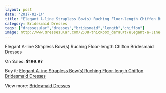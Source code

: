 ```yaml
---
layout: post
date: '2017-02-14'
title: "Elegant A-line Strapless Bow(s) Ruching Floor-length Chiffon Bridesmaid Dresses"
category: Bridesmaid Dresses
tags: ["dressesular","dresses","bridesmaid","length","chiffon"]
image: http://www.dressesular.com/2608-thickbox_default/elegant-a-line-strapless-bows-ruching-floor-length-chiffon-bridesmaid-dresses.jpg
---
```

Elegant A-line Strapless Bow(s) Ruching Floor-length Chiffon Bridesmaid Dresses

On Sales: **$196.98**
<a href="https://www.dressesular.com/bridesmaid-dresses/977-elegant-a-line-strapless-bows-ruching-floor-length-chiffon-bridesmaid-dresses.html"><amp-img layout="responsive" width="600" height="600" src="//www.dressesular.com/2608-thickbox_default/elegant-a-line-strapless-bows-ruching-floor-length-chiffon-bridesmaid-dresses.jpg" alt="Elegant A-line Strapless Bow(s) Ruching Floor-length Chiffon Bridesmaid Dresses 0" /></a>
<a href="https://www.dressesular.com/bridesmaid-dresses/977-elegant-a-line-strapless-bows-ruching-floor-length-chiffon-bridesmaid-dresses.html"><amp-img layout="responsive" width="600" height="600" src="//www.dressesular.com/2609-thickbox_default/elegant-a-line-strapless-bows-ruching-floor-length-chiffon-bridesmaid-dresses.jpg" alt="Elegant A-line Strapless Bow(s) Ruching Floor-length Chiffon Bridesmaid Dresses 1" /></a>

Buy it: [Elegant A-line Strapless Bow(s) Ruching Floor-length Chiffon Bridesmaid Dresses](https://www.dressesular.com/bridesmaid-dresses/977-elegant-a-line-strapless-bows-ruching-floor-length-chiffon-bridesmaid-dresses.html "Elegant A-line Strapless Bow(s) Ruching Floor-length Chiffon Bridesmaid Dresses")

View more: [Bridesmaid Dresses](https://www.dressesular.com/4-bridesmaid-dresses "Bridesmaid Dresses")